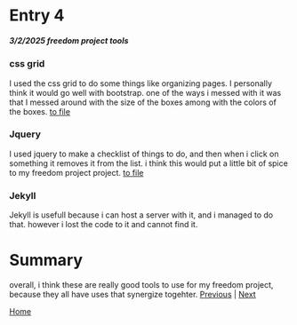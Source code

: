# Entry 4
##### 3/2/2025 freedom project tools

### css grid
I used the css grid to do some things like organizing pages. I personally think it would go well with bootstrap. one of the ways i messed with it was that I messed around with the size of the boxes among with the colors of the boxes.
[to file](.../cssgrid.html)
### Jquery
I used jquery to make a checklist of things to do, and then when i click on something it removes it from the list. i think this would put a little bit of spice to my freedom project project.
[to file](.../jquery.html)
### Jekyll
Jekyll is usefull because i can host a server with it, and i managed to do that. however i lost the code to it and cannot find it.



# Summary
overall, i think these are really good tools to use for my freedom project, because they all have uses that synergize togehter.
[Previous](entry03.md) | [Next](entry05.md)

[Home](../README.md)

